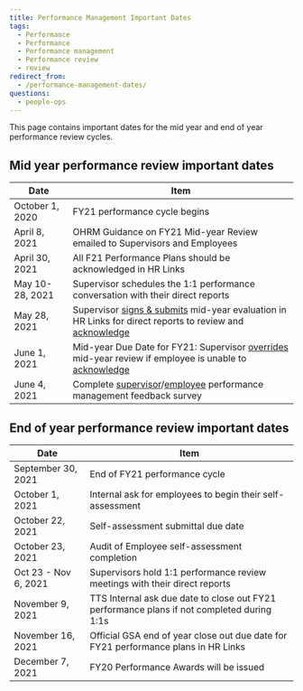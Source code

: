 ```yaml
---
title: Performance Management Important Dates
tags:
  - Performance
  - Performance
  - Performance management
  - Performance review
  - review
redirect_from:
  - /performance-management-dates/
questions:
  - people-ops
---
```


This page contains important dates for the mid year and end of year performance review cycles.

## Mid year performance review important dates

| Date            | Item                                                                                                                                                                                                                                                                                                                               |
| --------------- | ---------------------------------------------------------------------------------------------------------------------------------------------------------------------------------------------------------------------------------------------------------------------------------------------------------------------------------- |
| October 1, 2020 | FY21 performance cycle begins                                                                                                                                                                                                                                                                                                      |
| April 8, 2021   | OHRM Guidance on FY21 Mid-year Review emailed to Supervisors and Employees                                                                                                                                                                                                                                                         |
| April 30, 2021  | All F21 Performance Plans should be acknowledged in HR Links                                                                                                                                                                                                                                                                       |
| May 10-28, 2021 | Supervisor schedules the 1:1 performance conversation with their direct reports                                                                                                                                                                                                                                                    |
| May 28, 2021    | Supervisor [signs & submits]({{site.baseurl}}/performance-management/mid-year/hrlinks-steps/#submitting-a-mid-year-progress-review) mid-year evaluation in HR Links for direct reports to review and [acknowledge]({{site.baseurl}}/performance-management/mid-year/hrlinks-steps/#acknowledging-a-review) |
| June 1, 2021    | Mid-year Due Date for FY21: Supervisor [overrides]({{site.baseurl}}/performance-management/mid-year/hrlinks-steps/#overriding-an-employee-acknowledgment) mid-year review if employee is unable to [acknowledge]({{site.baseurl}}/performance-management/mid-year/hrlinks-steps/#acknowledging-a-review)   |
| June 4, 2021    | Complete [supervisor](https://forms.gle/cUeMQGdUQ3BDn6qm7)/[employee](https://forms.gle/n4zNHdBEvX2DQvdz9) performance management feedback survey                                                                                                                                                                                  |

## End of year performance review important dates

| Date                 | Item                                                                                       |
| -------------------- | ------------------------------------------------------------------------------------------ |
| September 30, 2021   | End of FY21 performance cycle                                                              |
| October 1, 2021      | Internal ask for employees to begin their self-assessment                                  |
| October 22, 2021     | Self-assessment submittal due date                                                         |
| October 23, 2021     | Audit of Employee self-assessment completion                                               |
| Oct 23 - Nov 6, 2021 | Supervisors hold 1:1 performance review meetings with their direct reports                 |
| November 9, 2021     | TTS Internal ask due date to close out FY21 performance plans if not completed during 1:1s |
| November 16, 2021    | Official GSA end of year close out due date for FY21 performance plans in HR Links         |
| December 7, 2021     | FY20 Performance Awards will be issued                                                     |
